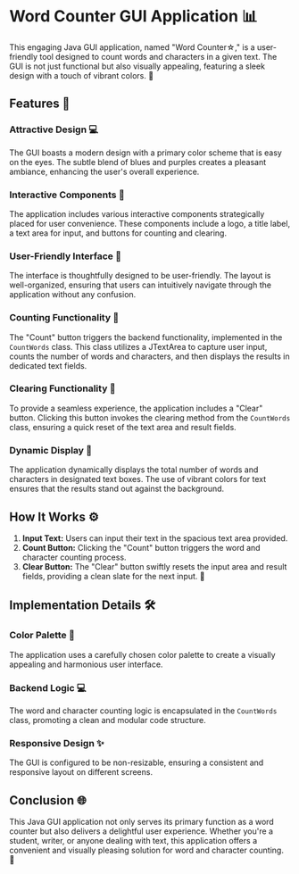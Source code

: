 # Word Counter GUI Application 📊

This engaging Java GUI application, named "Word Counter☆," is a user-friendly tool designed to count words and characters in a given text. The GUI is not just functional but also visually appealing, featuring a sleek design with a touch of vibrant colors. 🌈

## Features 🚀

### Attractive Design 💻
The GUI boasts a modern design with a primary color scheme that is easy on the eyes. The subtle blend of blues and purples creates a pleasant ambiance, enhancing the user's overall experience. 

### Interactive Components 🔄
The application includes various interactive components strategically placed for user convenience. These components include a logo, a title label, a text area for input, and buttons for counting and clearing. 

### User-Friendly Interface 🎨
The interface is thoughtfully designed to be user-friendly. The layout is well-organized, ensuring that users can intuitively navigate through the application without any confusion. 

### Counting Functionality 🔢
The "Count" button triggers the backend functionality, implemented in the `CountWords` class. This class utilizes a JTextArea to capture user input, counts the number of words and characters, and then displays the results in dedicated text fields. 

### Clearing Functionality 🧹
To provide a seamless experience, the application includes a "Clear" button. Clicking this button invokes the clearing method from the `CountWords` class, ensuring a quick reset of the text area and result fields. 

### Dynamic Display 🌟
The application dynamically displays the total number of words and characters in designated text boxes. The use of vibrant colors for text ensures that the results stand out against the background. 

## How It Works ⚙️

1. **Input Text:** Users can input their text in the spacious text area provided.
2. **Count Button:** Clicking the "Count" button triggers the word and character counting process.
3. **Clear Button:** The "Clear" button swiftly resets the input area and result fields, providing a clean slate for the next input. 🔄

## Implementation Details 🛠️

### Color Palette 🎨
The application uses a carefully chosen color palette to create a visually appealing and harmonious user interface. 

### Backend Logic 💻
The word and character counting logic is encapsulated in the `CountWords` class, promoting a clean and modular code structure. 

### Responsive Design ✨
The GUI is configured to be non-resizable, ensuring a consistent and responsive layout on different screens. 

## Conclusion 🌐

This Java GUI application not only serves its primary function as a word counter but also delivers a delightful user experience. Whether you're a student, writer, or anyone dealing with text, this application offers a convenient and visually pleasing solution for word and character counting. 📝